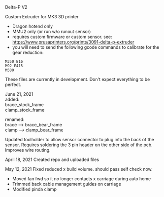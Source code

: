 Delta-P V2

Custom Extruder for MK3 3D printer
- Dragon hotend only
- MMU2 only (or run w/o runout sensor)
- requires custom firmware or custom sensor. see: https://www.prusaprinters.org/prints/3091-delta-p-extruder
- you will need to send the following gcode commands to calibrate for the gear reduction:
```
M350 E16
M92 E415
M500
```

These files are currently in development. Don't expect everything to be perfect.

June 21, 2021  
added:  
brace_stock_frame  
clamp_stock_frame

renamed:  
brace --> brace_bear_frame  
clamp --> clamp_bear_frame

Updated toolholder to allow sensor connector to plug into the back of the sensor. Requires soldering the 3 pin header on the other side of the pcb. Improves wire routing.

April 18, 2021
Created repo and uploaded files

May 12, 2021
Fixed reduced x build volume. should pass self check now.
- Moved fan fwd so it no longer contacts x carriage during auto home
- Trimmed back cable management guides on carriage
- Modified pinda clamp
